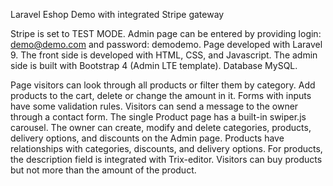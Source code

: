 Laravel Eshop Demo with integrated Stripe gateway

Stripe is set to TEST MODE.
Admin page can be entered by providing login: demo@demo.com and password: demodemo.
Page developed with Laravel 9. The front side is developed with HTML, CSS, and Javascript. The admin side is built with Bootstrap 4 (Admin LTE template). Database MySQL.

Page visitors can look through all products or filter them by category. Add products to the cart, delete or change the amount in it. Forms with inputs have some validation rules. Visitors can send a message to the owner through a contact form. The single Product page has a built-in swiper.js carousel.
The owner can create, modify and delete categories, products, delivery options, and discounts on the Admin page. Products have relationships with categories, discounts, and delivery options. For products, the description field is integrated with Trix-editor. Visitors can buy products but not more than the amount of the product.  
